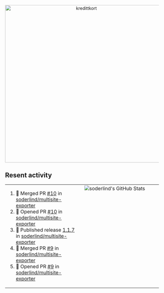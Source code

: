 
<!-- ![title-with-arrow](https://github.com/soderlind/soderlind/assets/1649452/0f685042-97c3-46ba-b290-804d07f05370) -->
<div align="center">
<img width="517" align="center" alt="kredittkort" src="https://github.com/user-attachments/assets/99b2bc83-ac5f-4905-b8c3-78cda14aa680" />
</div>

## Resent activity

<table width="100%" border="0"><tr><td width="49%">

<!--START_SECTION:activity-->
1. 🎉 Merged PR [#10](https://github.com/soderlind/multisite-exporter/pull/10) in [soderlind/multisite-exporter](https://github.com/soderlind/multisite-exporter)
2. 💪 Opened PR [#10](https://github.com/soderlind/multisite-exporter/pull/10) in [soderlind/multisite-exporter](https://github.com/soderlind/multisite-exporter)
3. 🚀 Published release [1.1.7](https://github.com/soderlind/multisite-exporter/releases/tag/1.1.7) in [soderlind/multisite-exporter](https://github.com/soderlind/multisite-exporter)
4. 🎉 Merged PR [#9](https://github.com/soderlind/multisite-exporter/pull/9) in [soderlind/multisite-exporter](https://github.com/soderlind/multisite-exporter)
5. 💪 Opened PR [#9](https://github.com/soderlind/multisite-exporter/pull/9) in [soderlind/multisite-exporter](https://github.com/soderlind/multisite-exporter)
<!--END_SECTION:activity-->
  </td>
<td width="49%" valign="top">
     <img  alt="soderlind's GitHub Stats" src="https://awesome-github-stats.azurewebsites.net/user-stats/soderlind?cardType=octocat&theme=github&preferLogin=false&Title=FFFFFF&Border=FFFFFF" />
</td></tr></table>


<!-- ![](./profile-3d-contrib/profile-green-animate.svg) -->


